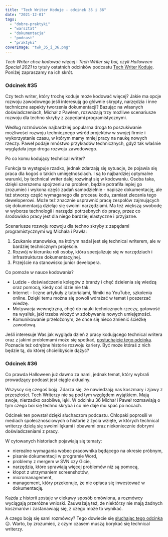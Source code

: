```yaml
---
title: "Tech Writer Koduje - odcinek 35 i 36"
date: "2021-12-01"
tags:
  - "dobre-praktyki"
  - "warsztat"
  - "dokumentacja"
  - "podcast"
  - "praktyki"
coverImage: "twk_35_i_36.png"
---
```


_Tech Writer chce kodować więcej_ i _Tech Writer się boi, czyli Halloween
Special 2021_ to tytuły ostatnich odcinków podcastu
[Tech Writer Koduje](https://techwriterkoduje.pl/). Poniżej zapraszamy na ich
skrót.

### Odcinek #35

Czy tech writer, który trochę koduje może kodować więcej? Jakie ma opcje rozwoju
zawodowego jeśli interesują go głównie skrypty, narzędzia i inne techniczne
aspekty tworzenia dokumentacji? Bazując na własnych doświadczeniach, Michał z
Pawłem, rozważają trzy możliwe scenariusze rozwoju dla techno skryby z zapędami
programistycznymi.

Według rozmówców najbardziej popularna droga to poszukiwanie możliwości rozwoju
technicznego wśród projektów w swojej firmie i wykorzystanie czasu, w którym
mamy mniej pracy na naukę nowych rzeczy. Paweł podaje mnóstwo przykładów
technicznych, gdyż tak właśnie wyglądała jego droga rozwoju zawodowego.

Po co komu kodujący technical writer?

Funkcja ta występuje rzadko, jednak zdarzają się sytuacje, że pojawia się praca
dla kogoś o takich umiejętnościach. I są to najbardziej optymalne warunki, by
technical writer dalej rozwinął się w kodowaniu. Osoba taka, dzięki szerszemu
spojrzeniu na problem, będzie potrafiła lepiej go zrozumieć i wykona część zadań
samodzielnie - napisze dokumentację, ale też stworzy część wymaganego dla
procesu kodu, zamiast zlecania tego deweloperowi. Może też znacznie usprawnić
pracę zespołów zajmujących się dokumentacją dzieląc się swoimi narzędziami. Ma
też większą swobodę w wyborze technologii i narzędzi potrzebnych do pracy, przez
co środowisko pracy jest dla niego bardziej elastyczne i przyjazne.

Scenariusze rozwoju rozwoju dla techno skryby z zapędami programistycznymi wg
Michała i Pawła:

1. Szukanie stanowiska, na którym nadal jest się technical writerem, ale w
   bardziej technicznym projekcie.
2. Rozwój w kierunku roli osoby, która specjalizuje się w narzędziach i
   infrastrukturze dokumentacyjnej.
3. Przejście na stanowisko junior developera.

Co pomoże w nauce kodowania?

- Ludzie - doświadczenie kolegów z branży i chęć dzielenia się wiedzą oraz
  pomocą, kiedy coś idzie nie tak.
- Internet - liczne artykuły z tutorialami, filmiki na YouTube, szkolenia
  online. Dzięki temu można się powoli wdrażać w temat i poszerzać wiedzę.
- Motywacja wewnętrzna, chęć do nauki technicznych rzeczy, gotowość na wysiłek,
  jaki trzeba włożyć w zdobywanie nowych umiejętności.
- Komunikowanie przełożonym, że chce się nieco zmienić ścieżkę zawodową.

Jeśli interesuje Was jak wygląda dzień z pracy kodującego technical writera oraz
z jakimi problemami może się spotkać,
[posłuchajcie tego odcinka](https://techwriterkoduje.pl/blog/2021/10/26/tech-writer-chce-kodowac-wiecej).
Poznacie też odrębne historie rozwoju kariery. Być może któraś z nich będzie tą,
do której chcielibyście dążyć?

### Odcinek #36

Co prawda Halloween już dawno za nami, jednak temat, który wybrali prowadzący
podcast jest ciągle aktualny.

Wszyscy się czegoś boją. Zdarza się, że nawiedzają nas koszmary i zjawy z
przeszłości. Tech Writerzy nie są pod tym względem wyjątkiem. Mają swoje,
nierzadko osobliwe, lęki. W odcinku 36 Michał i Paweł rozmawiają o tym czego boi
się techno skryba i co nie daje mu spać po nocach.

Odcinek ten powstał dzięki słuchaczom podcastu. Chłopaki poprosili w mediach
społecznościowych o historie z życia wzięte, w których technical writerzy dzielą
się swoimi lękami i obawami oraz niekoniecznie dobrymi doświadczeniami z pracy.

W cytowanych historiach pojawiają się tematy:

- nierealne wymagania wobec pracownika będącego na okresie próbnym,
- pisanie dokumentacji w programie Word,
- problemy z mergem w SVN czy Gicie,
- narzędzia, które sprawiają więcej problemów niż są pomocą,
- kłopot z utrzymaniem screenshotów,
- micromanagement,
- management, który przekonuje, że nie opłaca się inwestować w dokumentację.

Każda z historii zostaje w ciekawy sposób omówiona, a rozmówcy wyciągają
przeróżne wnioski. Zauważają też, że niektórzy nie mają żadnych koszmarów i
zastanawiają się, z czego może to wynikać.

A czego boją się sami rozmówcy? Tego dowiecie się
[słuchając tego odcinka](https://techwriterkoduje.pl/blog/2021/10/31/tech-writer-sie-boi)
😉. Warto, by zrozumieć, z czym czasem muszą borykać się technical writerzy.

